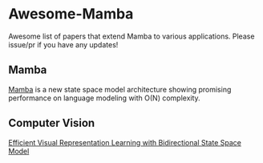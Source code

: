 # Awesome-Mamba
Awesome list of papers that extend Mamba to various applications.
Please issue/pr if you have any updates!
## Mamba
[Mamba](https://github.com/state-spaces/mamba) is a new state space model architecture showing promising performance on language modeling with O(N) complexity.

## Computer Vision

[Efficient Visual Representation Learning with Bidirectional State Space Model](https://github.com/hustvl/Vim)
